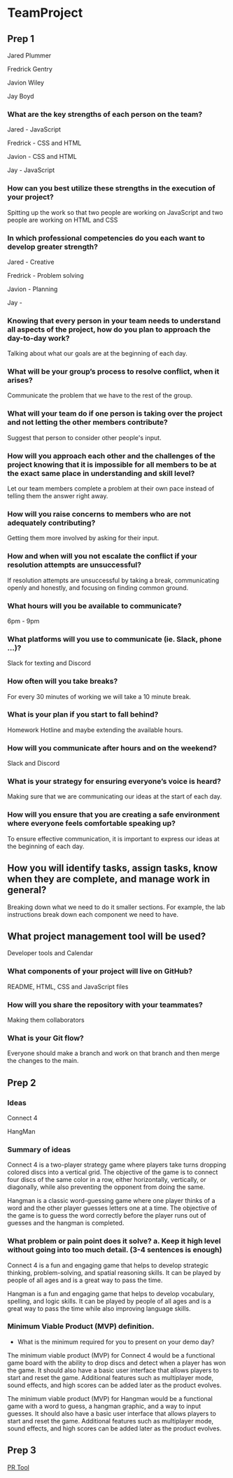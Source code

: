 # TeamProject

## Prep 1

Jared Plummer

Fredrick Gentry

Javion Wiley

Jay Boyd

### What are the key strengths of each person on the team?

Jared - JavaScript

Fredrick - CSS and HTML

Javion - CSS and HTML

Jay - JavaScript

### How can you best utilize these strengths in the execution of your project?

Spitting up the work so that two people are working on JavaScript and two people are working on HTML and CSS

### In which professional competencies do you each want to develop greater strength?

Jared - Creative

Fredrick - Problem solving

Javion - Planning

Jay - 

### Knowing that every person in your team needs to understand all aspects of the project, how do you plan to approach the day-to-day work?

Talking about what our goals are at the beginning of each day.

### What will be your group’s process to resolve conflict, when it arises?

Communicate the problem that we have to the rest of the group.

### What will your team do if one person is taking over the project and not letting the other members contribute?

Suggest that person to consider other people's input.

### How will you approach each other and the challenges of the project knowing that it is impossible for all members to be at the exact same place in understanding and skill level?

Let our team members complete a problem at their own pace instead of telling them the answer right away.

### How will you raise concerns to members who are not adequately contributing?

Getting them more involved by asking for their input.

### How and when will you not escalate the conflict if your resolution attempts are unsuccessful?

If resolution attempts are unsuccessful by taking a break, communicating openly and honestly, and focusing on finding common ground.

### What hours will you be available to communicate?

6pm - 9pm

### What platforms will you use to communicate (ie. Slack, phone …)?

Slack for texting and Discord

### How often will you take breaks?

For every 30 minutes of working we will take a 10 minute break.

### What is your plan if you start to fall behind?

Homework Hotline and maybe extending the available hours.

### How will you communicate after hours and on the weekend?

Slack and Discord

### What is your strategy for ensuring everyone’s voice is heard?

Making sure that we are communicating our ideas at the start of each day.

### How will you ensure that you are creating a safe environment where everyone feels comfortable speaking up?

To ensure effective communication, it is important to express our ideas at the beginning of each day.

## How you will identify tasks, assign tasks, know when they are complete, and manage work in general?

Breaking down what we need to do it smaller sections. For example, the lab instructions break down each component we need to have.


## What project management tool will be used?

Developer tools and Calendar

### What components of your project will live on GitHub?

README, HTML, CSS and JavaScript files

### How will you share the repository with your teammates?

Making them collaborators


### What is your Git flow?

Everyone should make a branch and work on that branch and then merge the changes to the main.


## Prep 2

### Ideas

Connect 4

HangMan

### Summary of ideas

Connect 4 is a two-player strategy game where players take turns dropping colored discs into a vertical grid. The objective of the game is to connect four discs of the same color in a row, either horizontally, vertically, or diagonally, while also preventing the opponent from doing the same.

Hangman is a classic word-guessing game where one player thinks of a word and the other player guesses letters one at a time. The objective of the game is to guess the word correctly before the player runs out of guesses and the hangman is completed.

### What problem or pain point does it solve? a. Keep it high level without going into too much detail. (3-4 sentences is enough)

Connect 4 is a fun and engaging game that helps to develop strategic thinking, problem-solving, and spatial reasoning skills. It can be played by people of all ages and is a great way to pass the time.


Hangman is a fun and engaging game that helps to develop vocabulary, spelling, and logic skills. It can be played by people of all ages and is a great way to pass the time while also improving language skills.

### Minimum Viable Product (MVP) definition.

- What is the minimum required for you to present on your demo day?

The minimum viable product (MVP) for Connect 4 would be a functional game board with the ability to drop discs and detect when a player has won the game. It should also have a basic user interface that allows players to start and reset the game. Additional features such as multiplayer mode, sound effects, and high scores can be added later as the product evolves.

The minimum viable product (MVP) for Hangman would be a functional game with a word to guess, a hangman graphic, and a way to input guesses. It should also have a basic user interface that allows players to start and reset the game. Additional features such as multiplayer mode, sound effects, and high scores can be added later as the product evolves.

## Prep 3 

[PR Tool](https://trello.com/b/7kxKjIkC/web-design-development)
